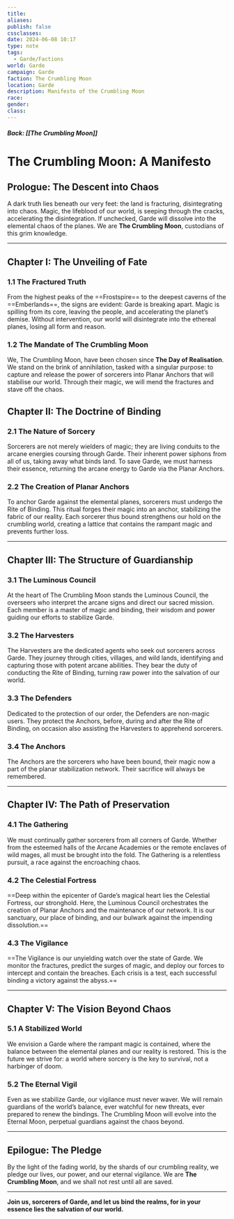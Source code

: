 ```yaml
---
title: 
aliases: 
publish: false
cssclasses: 
date: 2024-06-08 10:17
type: note
tags:
  - Garde/Factions
world: Garde
campaign: Garde
faction: The Crumbling Moon
location: Garde
description: Manifesto of the Crumbling Moon
race: 
gender: 
class:
---
```

##### Back: [[The Crumbling Moon]]


# **The Crumbling Moon: A Manifesto**

## **Prologue: The Descent into Chaos**

A dark truth lies beneath our very feet: the land is fracturing, disintegrating into chaos. Magic, the lifeblood of our world, is seeping through the cracks, accelerating the disintegration. If unchecked, Garde will dissolve into the elemental chaos of the planes. We are **The Crumbling Moon**, custodians of this grim knowledge.

---

## **Chapter I: The Unveiling of Fate**

### **1.1 The Fractured Truth**

From the highest peaks of the ==Frostspire== to the deepest caverns of the ==Emberlands==, the signs are evident: Garde is breaking apart. Magic is spilling from its core, leaving the people, and accelerating the planet’s demise. Without intervention, our world will disintegrate into the ethereal planes, losing all form and reason.

### **1.2 The Mandate of The Crumbling Moon**

We, The Crumbling Moon, have been chosen since **The Day of Realisation**. We stand on the brink of annihilation, tasked with a singular purpose: to capture and release the power of sorcerers into Planar Anchors that will stabilise our world. Through their magic, we will mend the fractures and stave off the chaos.

## **Chapter II: The Doctrine of Binding**

### **2.1 The Nature of Sorcery**

Sorcerers are not merely wielders of magic; they are living conduits to the arcane energies coursing through Garde. Their inherent power siphons from all of us, taking away what binds land. To save Garde, we must harness their essence, returning the arcane energy to Garde via the Planar Anchors.

### **2.2 The Creation of Planar Anchors**

To anchor Garde against the elemental planes, sorcerers must undergo the Rite of Binding. This ritual forges their magic into an anchor, stabilizing the fabric of our reality. Each sorcerer thus bound strengthens our hold on the crumbling world, creating a lattice that contains the rampant magic and prevents further loss.

---

## **Chapter III: The Structure of Guardianship**

### **3.1 The Luminous Council**

At the heart of The Crumbling Moon stands the Luminous Council, the overseers who interpret the arcane signs and direct our sacred mission. Each member is a master of magic and binding, their wisdom and power guiding our efforts to stabilize Garde.

### **3.2 The Harvesters**

The Harvesters are the dedicated agents who seek out sorcerers across Garde. They journey through cities, villages, and wild lands, identifying and capturing those with potent arcane abilities. They bear the duty of conducting the Rite of Binding, turning raw power into the salvation of our world.

### **3.3 The Defenders**

Dedicated to the protection of our order, the Defenders are non-magic users. They protect the Anchors, before, during and after the Rite of Binding, on occasion also assisting the Harvesters to apprehend sorcerers.  

### **3.4 The Anchors**

The Anchors are the sorcerers who have been bound, their magic now a part of the planar stabilization network. Their sacrifice will always be remembered.

---

## **Chapter IV: The Path of Preservation**

### **4.1 The Gathering**

We must continually gather sorcerers from all corners of Garde. Whether from the esteemed halls of the Arcane Academies or the remote enclaves of wild mages, all must be brought into the fold. The Gathering is a relentless pursuit, a race against the encroaching chaos.

### **4.2 The Celestial Fortress**

==Deep within the epicenter of Garde’s magical heart lies the Celestial Fortress, our stronghold. Here, the Luminous Council orchestrates the creation of Planar Anchors and the maintenance of our network. It is our sanctuary, our place of binding, and our bulwark against the impending dissolution.==

### **4.3 The Vigilance**

==The Vigilance is our unyielding watch over the state of Garde. We monitor the fractures, predict the surges of magic, and deploy our forces to intercept and contain the breaches. Each crisis is a test, each successful binding a victory against the abyss.==

---

## **Chapter V: The Vision Beyond Chaos**

### **5.1 A Stabilized World**

We envision a Garde where the rampant magic is contained, where the balance between the elemental planes and our reality is restored. This is the future we strive for: a world where sorcery is the key to survival, not a harbinger of doom.

### **5.2 The Eternal Vigil**

Even as we stabilize Garde, our vigilance must never waver. We will remain guardians of the world’s balance, ever watchful for new threats, ever prepared to renew the bindings. The Crumbling Moon will evolve into the Eternal Moon, perpetual guardians against the chaos beyond.

---

## **Epilogue: The Pledge**

By the light of the fading world, by the shards of our crumbling reality, we pledge our lives, our power, and our eternal vigilance. We are **The Crumbling Moon**, and we shall not rest until all are saved.

---

**Join us, sorcerers of Garde, and let us bind the realms, for in your essence lies the salvation of our world.**